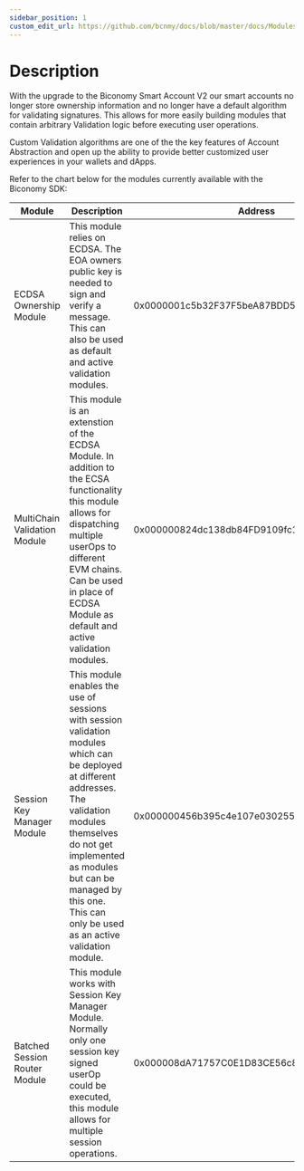 ```yaml
---
sidebar_position: 1
custom_edit_url: https://github.com/bcnmy/docs/blob/master/docs/Modules/description.md
---
```

# Description

With the upgrade to the Biconomy Smart Account V2 our smart accounts no longer store ownership information and no longer have a default algorithm for validating signatures. This allows for more easily building modules that contain arbitrary Validation logic before executing user operations. 

Custom Validation algorithms are one of the the key features of Account Abstraction and open up the ability to provide better customized user experiences in your wallets and dApps. 

Refer to the chart below for the modules currently available with the Biconomy SDK: 

| Module | Description | Address |
| -------- | ----------- | ------------------- |
| ECDSA Ownership Module | This module relies on ECDSA. The EOA owners public key is needed to sign and verify a message. This can also be used as default and active validation modules. | 0x0000001c5b32F37F5beA87BDD5374eB2aC54eA8e |
| MultiChain Validation Module | This module is an extenstion of the ECDSA Module. In addition to the ECSA functionality this module allows for dispatching multiple userOps to different EVM chains. Can be used in place of ECDSA Module as default and active validation modules. | 0x000000824dc138db84FD9109fc154bdad332Aa8E |
| Session Key Manager Module | This module enables the use of sessions with session validation modules which can be deployed at different addresses. The validation modules themselves do not get implemented as modules but can be managed by this one. This can only be used as an active validation module.   | 0x000000456b395c4e107e0302553B90D1eF4a32e9 |
| Batched Session Router Module | This module works with Session Key Manager Module. Normally only one session key signed userOp could be executed, this module allows for multiple session operations. | 0x000008dA71757C0E1D83CE56c823e25Aa49bC058 |